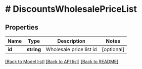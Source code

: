 # # DiscountsWholesalePriceList

## Properties

Name | Type | Description | Notes
------------ | ------------- | ------------- | -------------
**id** | **string** | Wholesale price list id | [optional]

[[Back to Model list]](../../README.md#models) [[Back to API list]](../../README.md#endpoints) [[Back to README]](../../README.md)
